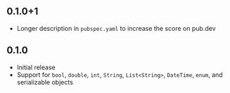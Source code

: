 ## 0.1.0+1

* Longer description in `pubspec.yaml` to increase the score on pub.dev

## 0.1.0

* Initial release
* Support for `bool`, `double`, `int`, `String`, `List<String>`, `DateTime`, `enum`, and serializable objects
